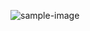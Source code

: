 ![sample-image](https://private-user-images.githubusercontent.com/104578544/335801712-af319811-ad21-4dea-997a-2f0e38f2f522.png?jwt=eyJhbGciOiJIUzI1NiIsInR5cCI6IkpXVCJ9.eyJpc3MiOiJnaXRodWIuY29tIiwiYXVkIjoicmF3LmdpdGh1YnVzZXJjb250ZW50LmNvbSIsImtleSI6ImtleTUiLCJleHAiOjE3MTcyNDYwNTMsIm5iZiI6MTcxNzI0NTc1MywicGF0aCI6Ii8xMDQ1Nzg1NDQvMzM1ODAxNzEyLWFmMzE5ODExLWFkMjEtNGRlYS05OTdhLTJmMGUzOGYyZjUyMi5wbmc_WC1BbXotQWxnb3JpdGhtPUFXUzQtSE1BQy1TSEEyNTYmWC1BbXotQ3JlZGVudGlhbD1BS0lBVkNPRFlMU0E1M1BRSzRaQSUyRjIwMjQwNjAxJTJGdXMtZWFzdC0xJTJGczMlMkZhd3M0X3JlcXVlc3QmWC1BbXotRGF0ZT0yMDI0MDYwMVQxMjQyMzNaJlgtQW16LUV4cGlyZXM9MzAwJlgtQW16LVNpZ25hdHVyZT1hYjZjMzM5ZDcwMjk4MTIwNjAyOWIyNDlmMTIzYmRiNDYxOGRjMDU1MWUyZGEzZGRmYTJjOTJmMWMxZTE0ZDEyJlgtQW16LVNpZ25lZEhlYWRlcnM9aG9zdCZhY3Rvcl9pZD0wJmtleV9pZD0wJnJlcG9faWQ9MCJ9.qZQIGmfMTgwKlS7en46OrHTr4IuJB7hhkqkpEmTh5eU)
